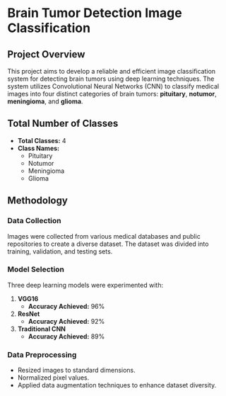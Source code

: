 # Brain Tumor Detection Image Classification

## Project Overview
This project aims to develop a reliable and efficient image classification system for detecting brain tumors using deep learning techniques. The system utilizes Convolutional Neural Networks (CNN) to classify medical images into four distinct categories of brain tumors: **pituitary**, **notumor**, **meningioma**, and **glioma**.

## Total Number of Classes
- **Total Classes:** 4
- **Class Names:** 
  - Pituitary
  - Notumor
  - Meningioma
  - Glioma

## Methodology
### Data Collection
Images were collected from various medical databases and public repositories to create a diverse dataset. The dataset was divided into training, validation, and testing sets.

### Model Selection
Three deep learning models were experimented with:
1. **VGG16**
   - **Accuracy Achieved:** 96%
2. **ResNet**
   - **Accuracy Achieved:** 92%
3. **Traditional CNN**
   - **Accuracy Achieved:** 89%

### Data Preprocessing
- Resized images to standard dimensions.
- Normalized pixel values.
- Applied data augmentation techniques to enhance dataset diversity.

